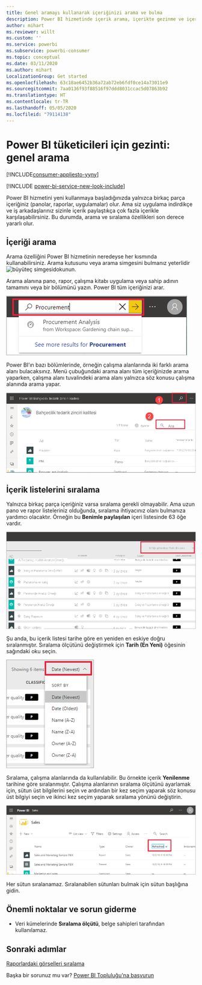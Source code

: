 ```yaml
---
title: Genel aramayı kullanarak içeriğinizi arama ve bulma
description: Power BI hizmetinde içerik arama, içerikte gezinme ve içeriği sıralama belgeleri
author: mihart
ms.reviewer: willt
ms.custom: ''
ms.service: powerbi
ms.subservice: powerbi-consumer
ms.topic: conceptual
ms.date: 03/11/2020
ms.author: mihart
LocalizationGroup: Get started
ms.openlocfilehash: 63c18ae6452b36a72ab72eb6fdf0ce14a73011e9
ms.sourcegitcommit: 7aa0136f93f88516f97ddd8031ccac5d07863b92
ms.translationtype: HT
ms.contentlocale: tr-TR
ms.lasthandoff: 05/05/2020
ms.locfileid: "79114138"
---
```

# <a name="navigation-for-power-bi-consumers-global-search"></a>Power BI tüketicileri için gezinti: genel arama

[!INCLUDE[consumer-appliesto-yyny](../includes/consumer-appliesto-yyny.md)]

[!INCLUDE [power-bi-service-new-look-include](../includes/power-bi-service-new-look-include.md)]


Power BI hizmetini yeni kullanmaya başladığınızda yalnızca birkaç parça içeriğiniz (panolar, raporlar, uygulamalar) olur. Ama siz uygulama indirdikçe ve iş arkadaşlarınız sizinle içerik paylaştıkça çok fazla içerikle karşılaşabilirsiniz. Bu durumda, arama ve sıralama özellikleri son derece yararlı olur.

## <a name="searching-for-content"></a>İçeriği arama
 Arama özelliğini Power BI hizmetinin neredeyse her kısmında kullanabilirsiniz. Arama kutusunu veya arama simgesini bulmanız yeterlidir ![büyüteç simgesi](./media/end-user-search-sort/power-bi-search-icon.png)dokunun.

 Arama alanına pano, rapor, çalışma kitabı uygulama veya sahip adının tamamını veya bir bölümünü yazın. Power BI tüm içeriğinizi arar. 

 ![rapor arama](./media/end-user-search-sort/power-bi-search-field.png) 

 Power BI’ın bazı bölümlerinde, örneğin çalışma alanlarında iki farklı arama alanı bulacaksınız. Menü çubuğundaki arama alanı tüm içeriğinizde arama yaparken, çalışma alanı tuvalindeki arama alanı yalnızca söz konusu çalışma alanında arama yapar.

 ![çalışma alanı içinde arama](./media/end-user-search-sort/power-bi-search-fields.png) 

## <a name="sorting-content-lists"></a>İçerik listelerini sıralama

Yalnızca birkaç parça içeriğiniz varsa sıralama gerekli olmayabilir.  Ama uzun pano ve rapor listeleriniz olduğunda, sıralama ihtiyacınız olanı bulmanıza yardımcı olacaktır. Örneğin bu **Benimle paylaşılan** içeri listesinde 63 öğe vardır. 

![benimle paylaşılan içerik listesi](./media/end-user-search-sort/power-bi-long-lists.png)

Şu anda, bu içerik listesi tarihe göre en yeniden en eskiye doğru sıralanmıştır. Sıralama ölçütünü değiştirmek için **Tarih (En Yeni)** öğesinin sağındaki oku seçin.

![Sıralama açılan menüsü](./media/end-user-search-sort/power-bi-sort-date.png)


Sıralama, çalışma alanlarında da kullanılabilir. Bu örnekte içerik **Yenilenme** tarihine göre sıralanmıştır. Çalışma alanlarının sıralama ölçütünü ayarlamak için, sütun üst bilgilerini seçin ve ardından bir kez seçim yaparak söz konusu üst bilgiyi seçin ve ikinci kez seçim yaparak sıralama yönünü değiştirin. 

![rapor arama](./media/end-user-search-sort/power-bi-workspace-sort.png)

Her sütun sıralanamaz. Sıralanabilen sütunları bulmak için sütun başlığına gidin.


## <a name="considerations-and-troubleshooting"></a>Önemli noktalar ve sorun giderme
* Veri kümelerinde **Sıralama ölçütü**, belge sahipleri tarafından kullanılamaz.

## <a name="next-steps"></a>Sonraki adımlar
[Raporlardaki görselleri sıralama](end-user-change-sort.md)

Başka bir sorunuz mu var? [Power BI Topluluğu'na başvurun](https://community.powerbi.com/)

